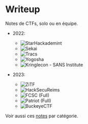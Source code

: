 # Writeup

Notes de CTFs, solo ou en équipe.

- 2022:
	- ![StarHackademint](./2022/Star2022)
	- ![Sekai](./2022/SekaiCTF)
	- ![Tracs](./2022/TRACS)	
	- ![Yogosha](./2022/Yogosha)
	- ![Kringlecon - SANS Institute](./2022/Kringlecon)

- 2023:
	- ![ZiTF](./2023/ZiTF)
	- ![HackSecuReims](./2023/HackSecuReims)
	- ![FCSC (Full)](./2023/FCSC)
	- ![Patriot (Full)](./2023/Patriot)
	- ![BuckeyeCTF](./2023/Buckeyectf)

Voir aussi ces [notes](https://github.com/0x14mth3n1ght/Hacking) par catégorie.

